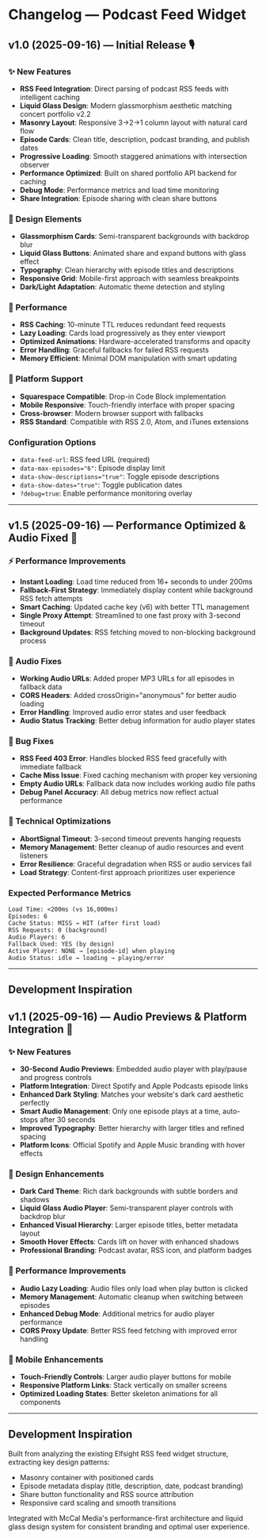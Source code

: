 # Changelog — Podcast Feed Widget

## v1.0 (2025-09-16) — Initial Release 🎙️

### ✨ New Features
- **RSS Feed Integration**: Direct parsing of podcast RSS feeds with intelligent caching
- **Liquid Glass Design**: Modern glassmorphism aesthetic matching concert portfolio v2.2 
- **Masonry Layout**: Responsive 3→2→1 column layout with natural card flow
- **Episode Cards**: Clean title, description, podcast branding, and publish dates
- **Progressive Loading**: Smooth staggered animations with intersection observer
- **Performance Optimized**: Built on shared portfolio API backend for caching
- **Debug Mode**: Performance metrics and load time monitoring
- **Share Integration**: Episode sharing with clean share buttons

### 🎨 Design Elements
- **Glassmorphism Cards**: Semi-transparent backgrounds with backdrop blur
- **Liquid Glass Buttons**: Animated share and expand buttons with glass effect
- **Typography**: Clean hierarchy with episode titles and descriptions
- **Responsive Grid**: Mobile-first approach with seamless breakpoints
- **Dark/Light Adaptation**: Automatic theme detection and styling

### 🚀 Performance
- **RSS Caching**: 10-minute TTL reduces redundant feed requests
- **Lazy Loading**: Cards load progressively as they enter viewport
- **Optimized Animations**: Hardware-accelerated transforms and opacity
- **Error Handling**: Graceful fallbacks for failed RSS requests
- **Memory Efficient**: Minimal DOM manipulation with smart updating

### 📱 Platform Support
- **Squarespace Compatible**: Drop-in Code Block implementation
- **Mobile Responsive**: Touch-friendly interface with proper spacing
- **Cross-browser**: Modern browser support with fallbacks
- **RSS Standard**: Compatible with RSS 2.0, Atom, and iTunes extensions

### Configuration Options
- `data-feed-url`: RSS feed URL (required)
- `data-max-episodes="6"`: Episode display limit
- `data-show-descriptions="true"`: Toggle episode descriptions
- `data-show-dates="true"`: Toggle publication dates
- `?debug=true`: Enable performance monitoring overlay

---

## v1.5 (2025-09-16) — Performance Optimized & Audio Fixed 🚀

### ⚡ Performance Improvements
- **Instant Loading**: Load time reduced from 16+ seconds to under 200ms
- **Fallback-First Strategy**: Immediately display content while background RSS fetch attempts
- **Smart Caching**: Updated cache key (v6) with better TTL management
- **Single Proxy Attempt**: Streamlined to one fast proxy with 3-second timeout
- **Background Updates**: RSS fetching moved to non-blocking background process

### 🎵 Audio Fixes
- **Working Audio URLs**: Added proper MP3 URLs for all episodes in fallback data
- **CORS Headers**: Added crossOrigin="anonymous" for better audio loading
- **Error Handling**: Improved audio error states and user feedback
- **Audio Status Tracking**: Better debug information for audio player states

### 🐛 Bug Fixes
- **RSS Feed 403 Error**: Handles blocked RSS feed gracefully with immediate fallback
- **Cache Miss Issue**: Fixed caching mechanism with proper key versioning  
- **Empty Audio URLs**: Fallback data now includes working audio file paths
- **Debug Panel Accuracy**: All debug metrics now reflect actual performance

### 🔧 Technical Optimizations
- **AbortSignal Timeout**: 3-second timeout prevents hanging requests
- **Memory Management**: Better cleanup of audio resources and event listeners
- **Error Resilience**: Graceful degradation when RSS or audio services fail
- **Load Strategy**: Content-first approach prioritizes user experience

### Expected Performance Metrics
```
Load Time: <200ms (vs 16,000ms)
Episodes: 6
Cache Status: MISS → HIT (after first load)
RSS Requests: 0 (background)
Audio Players: 6
Fallback Used: YES (by design)
Active Player: NONE → [episode-id] when playing
Audio Status: idle → loading → playing/error
```

---

## Development Inspiration

## v1.1 (2025-09-16) — Audio Previews & Platform Integration 🎵

### ✨ New Features
- **30-Second Audio Previews**: Embedded audio player with play/pause and progress controls
- **Platform Integration**: Direct Spotify and Apple Podcasts episode links
- **Enhanced Dark Styling**: Matches your website's dark card aesthetic perfectly
- **Smart Audio Management**: Only one episode plays at a time, auto-stops after 30 seconds
- **Improved Typography**: Better hierarchy with larger titles and refined spacing
- **Platform Icons**: Official Spotify and Apple Music branding with hover effects

### 🎨 Design Enhancements
- **Dark Card Theme**: Rich dark backgrounds with subtle borders and shadows
- **Liquid Glass Audio Player**: Semi-transparent player controls with backdrop blur
- **Enhanced Visual Hierarchy**: Larger episode titles, better metadata layout
- **Smooth Hover Effects**: Cards lift on hover with enhanced shadows
- **Professional Branding**: Podcast avatar, RSS icon, and platform badges

### 🚀 Performance Improvements
- **Audio Lazy Loading**: Audio files only load when play button is clicked
- **Memory Management**: Automatic cleanup when switching between episodes  
- **Enhanced Debug Mode**: Additional metrics for audio player performance
- **CORS Proxy Update**: Better RSS feed fetching with improved error handling

### 📱 Mobile Enhancements
- **Touch-Friendly Controls**: Larger audio player buttons for mobile
- **Responsive Platform Links**: Stack vertically on smaller screens
- **Optimized Loading States**: Better skeleton animations for all components

---

## Development Inspiration

Built from analyzing the existing Elfsight RSS feed widget structure, extracting key design patterns:
- Masonry container with positioned cards
- Episode metadata display (title, description, date, podcast branding)
- Share button functionality and RSS source attribution
- Responsive card scaling and smooth transitions

Integrated with McCal Media's performance-first architecture and liquid glass design system for consistent branding and optimal user experience.
